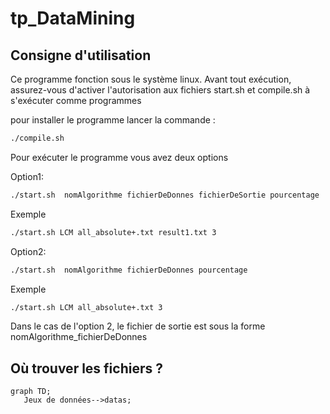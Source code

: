 # tp_DataMining

## Consigne d'utilisation
Ce programme fonction sous le système linux.
Avant tout exécution, assurez-vous d'activer l'autorisation aux fichiers start.sh et compile.sh à s'exécuter comme programmes

pour installer le programme lancer la commande :
```bash
./compile.sh
```

Pour exécuter le programme vous avez deux options 

Option1:
```bash
./start.sh  nomAlgorithme fichierDeDonnes fichierDeSortie pourcentage
```
Exemple
```bash
./start.sh LCM all_absolute+.txt result1.txt 3
```

Option2:
```bash
./start.sh  nomAlgorithme fichierDeDonnes pourcentage
```
Exemple
```bash
./start.sh LCM all_absolute+.txt 3
```
Dans le cas de l'option 2, le fichier de sortie est sous la forme nomAlgorithme_fichierDeDonnes

## Où trouver les fichiers ?

```mermaid
graph TD;
   Jeux de données-->datas;
 
```

